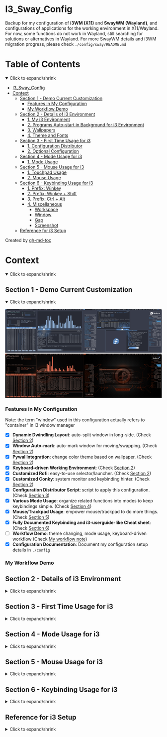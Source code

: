 # I3_Sway_Config
Backup for my configuration of __i3WM (X11)__ and __SwayWM (Wayland)__,
and configurations of applications for the working environment in X11/Wayland.
For now, some functions do not work in Wayland, still searching for solutions or alternatives in Wayland.
For more SwayWM details and i3WM migration progress, please check `./config/sway/README.md`

Table of Contents
=================
<details open>
<summary>Click to expand/shrink</summary>

* [I3_Sway_Config](#i3_sway_config)
* [Context](#context)
   * [Section 1 - Demo Current Customization](#section-1---demo-current-customization)
      * [Features in My Configuration](#features-in-my-configuration)
      * [My Workflow Demo](#my-workflow-demo)
   * [Section 2 - Details of i3 Environment](#section-2---details-of-i3-environment)
      * [1. My i3 Environment](#1-my-i3-environment)
      * [2. Programs Auto-start in Background for i3 Environment](#2-programs-auto-start-in-background-for-i3-environment)
      * [3. Wallpapers](#3-wallpapers)
      * [4. Theme and Fonts](#4-theme-and-fonts)
   * [Section 3 - First Time Usage for i3](#section-3---first-time-usage-for-i3)
      * [1. Configuration Distributor](#1-configuration-distributor)
      * [2. Optional Configuration](#2-optional-configuration)
   * [Section 4 - Mode Usage for i3](#section-4---mode-usage-for-i3)
      * [1. Mode Usage](#1-mode-usage)
   * [Section 5 - Mouse Usage for i3](#section-5---mouse-usage-for-i3)
      * [1. Touchpad Usage](#1-touchpad-usage)
      * [2. Mouse Usage](#2-mouse-usage)
   * [Section 6 - Keybinding Usage for i3](#section-6---keybinding-usage-for-i3)
      * [1. Prefix: Winkey](#1-prefix-winkey)
      * [2. Prefix: Winkey + Shift](#2-prefix-winkey--shift)
      * [3. Prefix: Ctrl + Alt](#3-prefix-ctrl--alt)
      * [4. Miscellaneous](#4-miscellaneous)
         * [Workspace](#workspace)
         * [Window](#window)
         * [Gap](#gap)
         * [Screenshot](#screenshot)
   * [Reference for i3 Setup](#reference-for-i3-setup)

Created by [gh-md-toc](https://github.com/ekalinin/github-markdown-toc)

</details>

# Context
<details open>
<summary>Click to expand/shrink</summary>

## Section 1 - Demo Current Customization
<details open>
<summary>Click to expand/shrink</summary>

![alt text](./demo/MY_I3WM_WAL_DEMO_03.png "Title")
![alt text](./demo/MY_I3WM_WAL_DEMO_05.png "Title")

### Features in My Configuration
Note: the term "window" used in this configuration actually refers to "container" in i3 window manager

- [x] __Dynamic Dwindling Layout__: auto-split window in long-side. (Check [Section 2](#section-2---details-of-i3-environment))
- [x] __Window Auto-mark__: auto-mark window for moving/swapping. (Check [Section 2](#section-2---details-of-i3-environment))
- [x] __Pywal Integration__: change color theme based on wallpaper. (Check [Section 2](#section-2---details-of-i3-environment))
- [x] __Keyboard-driven Working Environment__: (Check [Section 2](#section-2---details-of-i3-environment))
- [x] __Customized Rofi__: easy-to-use selector/launcher. (Check [Section 2](#section-2---details-of-i3-environment))
- [x] __Customized Conky__: system monitor and keybinding hinter. (Check [Section 2](#section-2---details-of-i3-environment))
- [x] __Configuration Distributor Script__: script to apply this configuration. (Check [Section 3](#section-3---first-time-usage-for-i3))
- [x] __Various Mode Usage__: organize related functions into modes to keep keybindings simple. (Check [Section 4](#section-4---mode-usage-for-i3))
- [x] __Mouse/Trackpad Usage__: empower mouse/trackpad to do more things. (Check [Section 5](#section-5---mouse-usage-for-i3))
- [x] __Fully Documented Keybinding and i3-userguide-like Cheat sheet__: (Check [Section 6](#section-6---keybinding-sheet-for-i3))
- [ ] __Workflow Demo__: theme changing, mode usage, keyboard-driven workflow (Check [My workflow note](https://github.com/JordanWu1997/Knowlodge_Base/blob/main/workflow/My_Frequently_Used_Program_Shortcuts.md))
- [x] __Configuration Documentation__: Document my configuration setup details in `./config`

</details>

### My Workflow Demo

## Section 2 - Details of i3 Environment
<details>
<summary>Click to expand/shrink</summary>

### 1. My i3 Environment
<details open>
<summary>Click to expand/shrink</summary>

- Display Manager: [GNOME display manager (GDM)](https://gitlab.gnome.org/GNOME/gdm)
- i3 Window Manager: [i3](https://github.com/Airblader/i3) `4.22`
- Status Bar: [i3bar](https://i3wm.org/docs/userguide.html#_configuring_i3bar) `4.20.1` + [bumblebee-status](https://github.com/tobi-wan-kenobi/bumblebee-status) `2.0.5`
- Terminal: [kitty](https://github.com/kovidgoyal/kitty) `0.26.5`
- Shell: [fish](https://github.com/fish-shell/fish-shell) `3.5.1` + [oh-my-fish](https://github.com/oh-my-fish/oh-my-fish) `7` + [starship](https://starship.rs/) `1.2.1`
- Terminal Multiplexer: [tmux](https://github.com/tmux/tmux) `3.3a` + [my configuration](https://github.com/JordanWu1997/Vim_Tmux_Config)
- Text Editor: [neovim](https://github.com/neovim/neovim) `0.8.2` + [my configuration](https://github.com/JordanWu1997/Vim_Tmux_Config)
- Application Launcher: [rofi](https://github.com/davatorium/rofi) `1.7.5`
- Theme Configurer: [pywal](https://github.com/dylanaraps/pywal) `3.3.1`
- GTK Theme Changer: [lxappearance](https://github.com/lxde/lxappearance)
- Qt/KDE Theme Change: [Kvantum](https://github.com/tsujan/Kvantum)
- X Compositor: [picom](https://github.com/jonaburg/picom) `vgit-a8445`
- Notification Daemon: [dunst](https://github.com/dunst-project/dunst) `1.9.0`
- GUI File Manager: [Nautilus](https://gitlab.gnome.org/GNOME/nautilus)
- TUI File Manager: [ranger](https://github.com/ranger/ranger) `1.9.3`
- Web Browser: [Brave browser](https://brave.com/) + [vimium](https://vimium.github.io/)
- PDF viewer: [zathura](https://github.com/pwmt/zathura) + [zathura-pywal](https://github.com/GideonWolfe/Zathura-Pywal)

</details>

### 2. Programs Auto-start in Background for i3 Environment
<details open>
<summary>Click to expand/shrink</summary>

- [xrandr](https://www.x.org/wiki/Projects/XRandR/): multi-monitor window arrangement
- [pywal](https://github.com/dylanaraps/pywal): color theme autotune by wal
- [feh](https://github.com/derf/feh): image viewer, wallpaper changer
- [conky](https://github.com/brndnmtthws/conky): system monitor for X window
- [polkit-gnome](https://fedora.pkgs.org/33/fedora-x86_64/polkit-gnome-0.106-0.7.20170423gita0763a2.fc33.x86_64.rpm.html): GUI software authentication support
- [NetworkManger](https://fedoraproject.org/wiki/Tools/NetworkManager): network manager
- [blueman](https://fedoraproject.org/wiki/Features/Blueman): bluetooth manager
- [imwheel](http://imwheel.sourceforge.net/): mouse speed manager
- [ibus-chewing](https://github.com/definite/ibus-chewing): input method for chewing
- [xss-lock](https://bitbucket.org/raymonad/xss-lock/src/master/): X session lock
- [parcellite](https://github.com/rickyrockrat/parcellite): clipboard applet
- [flashfocus](https://github.com/fennerm/flashfocus): flash when changing focus
- [dunst](https://github.com/dunst-project/dunst): notification daemon
- [kdeconnectd](https://community.kde.org/KDEConnect): mobile phone connector
- [bumblebee-status](https://github.com/tobi-wan-kenobi/bumblebee-status): i3 status bar information support
- [rjekker/i3-battery-popup](https://github.com/rjekker/i3-battery-popup): battery warning for laptop
- [lincheney/i3_automark.py](https://github.com/lincheney/i3-automark/blob/master/i3-automark.py): auto-mark i3 window (with preset mark)
- [nwg-piotr/autotiling.py](https://github.com/nwg-piotr/autotiling): auto-tile i3 container (Horizontal -> Vertical -> Horizontal -> ...)
- [jonaburg/picom](https://github.com/jonaburg/picom): X compositor for blur, transparency, animation support
- [Airblader/unclutter-xfixes](https://github.com/Airblader/unclutter-xfixes): auto-hide mouse cursor

</details>

### 3. Wallpapers
<details open>
<summary>Click to expand/shrink</summary>

- Fedora 33/34 Built-in Logo: [Logos](https://en.wikipedia.org/wiki/Fedora_(operating_system))
- Default Wallpapers: [Arc Dark Fedora Wallpaper](https://www.reddit.com/r/Fedora/comments/8zji6j/by_request_clean_and_simple_arc_dark_fedora/)
- Default Lock Screen Wallpaper: [Thinkpad Trackpoint Wallpaper](https://www.wallpaperflare.com/thinkpad-lenovo-full-frame-close-up-no-people-pattern-indoors-wallpaper-hivip)
- [Optional] More Wallpapers from dt: [Wallpapers](https://gitlab.com/dwt1/wallpapers)

</details>

### 4. Theme and Fonts
<details open>
<summary>Click to expand/shrink</summary>

- Theme: [Arc-Dark-solid](https://github.com/horst3180/arc-theme)
- Icon: [Papirus dark](https://www.gnome-look.org/p/1166289/)
- GUI Font: [SAN regular](https://fonts.google.com/specimen/Open+Sans)
- TUI Font: [DroidSansMono Nerd Font Bold](https://github.com/ryanoasis/nerd-fonts/blob/master/patched-fonts/DroidSansMono/complete/Droid%20Sans%20Mono%20Nerd%20Font%20Complete%20Mono.otf)

</details>
</details>

## Section 3 - First Time Usage for i3
<details>
<summary>Click to expand/shrink</summary>

### 1. Configuration Distributor
<details open>
<summary>Click to expand/shrink</summary>

- Run distributor in this git repository `./config/i3/script/i3_config_distributor.sh`
- Includes
    - __Add Environment Variables__
        - Add `I3_SCRIPT` to `$PATH` in `$HOME/.profile`
        - Add `I3_SCRIPT` in `$HOME/.profile`
        - Add `WALLPAPERI3` in `$HOME/.profile`
    - __Backup Old Configuration and Link New Configuration__
        - Backup old configuration file `$HOME/.config/*` to `$HOME/.config_backup` directory
        - Link configuration in git repository `./config/*` to `$HOME/.config` directory
    - __Install Programs for Work Environment__

</details>

### 2. Optional Configuration
<details open>
<summary>Click to expand/shrink</summary>

- [Optional] Add following lines for pywal color support for bash/zsh/fish, NO NEED for kitty terminal emulator
    ```
    #Add following line to .bashrc/.zshrc/config.fish
    [ -f {$HOME}/.cache/wal/sequences ] && /usr/bin/cat {$HOME}/.cache/wal/sequences
    ```

</details>
</details>

## Section 4 - Mode Usage for i3
<details>
<summary>Click to expand/shrink</summary>

- i3 has a built-in mode function that overwrites current keybinding with preset mode keybinding
- When i3 mode is on, mode keybinding instruction shows on the i3 status bar
- Press `[Esc]` or `[Ctrl]`+`[[]` (vim-style escape) to exit mode
- Press `[Enter]` to go to the last level of mode and exit mode if it is already the last one
- This part configuration can be found in
    - `./config/i3/config.d/i3_mode.config`
    - `./config/i3/config.d/i3_custom.config`
    - `./config/i3/config.d/i3_bar.config`
    - `./config/i3/config.d/i3_gap.config`

### 1. Mode Usage
<details open>
<summary>Click to expand/shrink</summary>

- __Insert Mode (`[Ctrl]` + `[Alt]` + `[i]`)__
    - Disable i3 keybindings. Press `[Ctrl]`+`[[]` to get i3 keybindings back
- __Vim Keybinding Mode (`[Winkey]` + `[Ctrl]` + `[[]`)__
    - Enable vim keybindings for navigation, e.g. h/j/k/l. Press `[Ctrl]` + `[[]` to exit mode
- __System Mode (`[Winkey]` + `[Shift]` + `[Esc]`)__
    - System command, e.g. exit, power off, reboot, lock, hibernate, caffeine function, keyboard function
- __Display Mode (`[Winkey]` + `[Shift]` + `[x]`)__
    - Deal with multiple monitor configuration, e.g. joint monitor, mirror monitor
- __Backlight Mode (`[Ctrl]`+`[Alt]`+`[x]`)__
    - Modify monitor backlight level
- __Redshift Mode (`[Winkey]` + `[Shift]` + `[z]`)__
    - Screen color temperature tuner
- __Dunst Mode (`[Winkey]` + `[Shift]` + `[v]`)__
    - Dunst actions, including stopping or resuming dunst
- __Mouse Mode (`[Ctrl]` + `[Alt]` + `[m]`)__
    - Mouse emulator using keyboard, e.g. move, left/right click, cursor auto-hide
- __Resize Mode (`[Ctrl]` + `[Alt]` + `[r]`)__
    - Resize focused window
- __Gap Mode (`[Winkey]` + `[Shift]` + `[g]`)__
    - Modify i3 gaps, e.g. inner gaps, outer gaps
- __Bar Mode (`[Winkey]` + `[Shift]` + `[b]`)__
    - Show/hide i3bar, reload i3bar, set default bar options (e.g. mode, position, fontsize)
- __Title Bar Mode (`[Winkey]` + `[Shift]` + `[t]`)__
    - Modify i3 title bar, e.g. hide/show title bar, font size
- __Player Mode (`[Ctrl]`+`[Alt]`+`[p]`)__
    - Player control (e.g. previous, pause-play, next, fast/back-ward, stop) for spotifyd, player, vlc
- __Spotifyd Mode (`[Ctrl]`+`[Alt]`+`[s]`)__
    - Spotifyd control (e.g. enable, disable, reload) for spotifyd
- __Volume Mode (`[Ctrl]`+`[Alt]`+`[v]`)__
    - Volume control with pulsemixer (e.g. volume up/down, mute)
- __Mark Mode (`[Winkey]` + `[Shift]` + `[m]`)__
    - Mark/Unmark window, go/swap to/with marked window
        - __Automark Mode ([`a`])__
            - Enable/Disable automark deamon
- __Window Layout Mode (`[Winkey]` + `[Shift]` + `[w]`)__
    - Change i3 window layout, e.g. tiling, tabbed, stacking mode, auto-tiling function
- __Workspace Mode (`[Winkey]` + `[Shift]` + `[p]`)__
    - Manipulate i3 workspace, e.g. kill, goto, moveto, swap, save, restore
        - __Save Workspace Mode (`[s]`)__
            - Save workspace layout
        - __Restore Workspace Mode (`[r]`)__
            - Restore workspace layout
- __Customization Mode (`[Winkey]` + `[Shift]` + `[c]`)__
    - Customize i3wm, e.g. wallpaper, theme, X compositor
        - __Border Mode (`[b]`)__
            - Window container border width, color scheme and edge border option
        - __Conky Mode (`[c]`)__
            - System monitor, i3 keybinding sheet, conky color palette
        - __Dunst Mode (`[d]`)__
            - Dunst position, offset, alignment, font size, icon position
        - __Picom Mode (`[p]`)__
            - Blur, transparency support
        - __Flashfocus Mode (`[f]`)__
            - Flash window with additional filter provided by picom (overlay picom settings)
        - __Theme Mode (`[t]`)__
            - Auto-theme with pywal or theme template
        - __Wallpaper Mode (`[w]`)__
            - Select wallpaper, set default wallpaper
        - __Variety Mode (`[v]`)__
            - Variety wallpaper selector, set default wallpaper
        - __Reload Mode (`[r]`)__
            - Reload configuration (e.g. conky) after auto-theming

</details>
</details>

## Section 5 - Mouse Usage for i3
<details>
<summary>Click to expand/shrink</summary>

- Although the keyboard-driven workflow is favored in i3, there is no harm in keeping mouse function
- This part of configuration can be found in
    - `./config/i3/config.d/i3_bindkey.config`
    - `./config/i3/config.d/i3_mode.config`

### 1. Touchpad Usage
<details open>
<summary>Click to expand/shrink</summary>

- __2-finger Gesture__
    | Gesture   | Action          | Note |
    | :-------: | :-------------: | :--: |
    | __Tap__   | Right key click |      |
    | __Swipe__ | Scroll          |      |

- __3-finger Gesture__
    | Gesture         | Action                         | Note                        |
    | :-------------: | :----------------------------: | :-------------------------: |
    | __Tap__         | Middle key click               |                             |
    | __Hold__        | Toggle i3bar visibility        | Requires `libinput` >= 1.19 |
    | __Swipe Up__    | Toggle window full-screen mode |                             |
    | __Swipe Down__  | Toggle floating mode           |                             |
    | __Swipe Left__  | Go to previous workspace       |                             |
    | __Swipe Right__ | Go to next workspace           |                             |

- __4-finger Gesture__
    | Gesture        | Action                                                       | Note |
    | :------------: | :----------------------------------------------------------: | :--: |
    | __Swipe Up__   | Enable sticky window (floating window stays on screen)       |      |
    | __Swipe Down__ | Disable sticky window (floating window stays on screen)      |      |
    | __Pinch In__   | Send window to scratchpad (background workspace)             |      |
    | __Pinch Out__  | Bring scratchpad (background workspace) window to foreground |      |

</details>

### 2. Mouse Usage
<details open>
<summary>Click to expand/shrink</summary>

- __Left Button (`Button1`)__
    | Left Button (`Button1`) +         | Action               | Note |
    | :-------------------------------: | :------------------: | :--: |
    | __Drag Title Bar__                | Move window          |      |
    | __`[Button3]` + Click Title Bar__ | Toggle floating mode |      |

- __Middle Button (`Button2`)__
    | Middle Button (`Button2`) +   | Action              | Note |
    | :---------------------------: | :-----------------: | :--: |
    | __Click Title Bar__           | Kill current window |      |
    | __`[Winkey]` + Click Window__ | Kill current window |      |

- __Right Button (`[Button3]`)__
    | Right Button (`Button3`) +    | Action               | Note |
    | :---------------------------: | :------------------: | :--: |
    | __Drag Title Bar or Window__  | Resize window        |      |
    | __Click Title Bar__           | Enable floating mode |      |
    | __`[Winkey]` + Click Window__ | Toggle floating mode |      |

- __Scroll Wheel Up/Down (`[Button4]`/`[Button5]`)__
    | Mouse Wheel                  | Action         | Note |
    | :--------------------------: | :------------: | :--: |
    | __Scroll Up On Title Bar__   | Show title bar |      |
    | __Scroll Down On Title Bar__ | Hide title bar |      |

</details>
</details>

## Section 6 - Keybinding Usage for i3
<details>
<summary>Click to expand/shrink</summary>

- Cheat sheet format, color theme here is the same as the i3 user guide
- It is __HIGHLY RECOMMENDED__ to change `caplocks` to `ctrl` for your little finger (default in this configuration)
    - `caplocks` can be remapped to `ctrl` with following command in shell
        ```bash
        setxkbmap -option "ctrl:nocaps"
        ```
    - The remapping command will be automatically activated as you enter i3
        - Check `./config/i3/config.d/i3_startup.config`
- All following keybindings can be configured in
    - `./config/i3/config.d/i3_bindkey.config`
    - `./config/i3/config.d/i3_workspace.config`
    - `./config/i3/config.d/i3_custom.config`
    - `./config/i3/config.d/i3_gap.config`
    - `./config/i3/config.d/i3_mode.config`
    - `./config/i3/config.d/i3_bar.config`

### 1. Prefix: Winkey
<details open>
<summary>Click to expand/shrink</summary>

![alt text](./demo/Shortcut_Sheet/i3_shortcut_win.png "Title")
- __Go to workspace (`[Winkey]`+[`1`~`9`, `0`])__

</details>

### 2. Prefix: Winkey + Shift
<details open>
<summary>Click to expand/shrink</summary>

![alt text](./demo/Shortcut_Sheet/i3_shortcut_win_shift.png "Title")
- __Send window to workspace (`[Winkey]`+`[Shift]`+[`1`~`9`, `0`])__

</details>

### 3. Prefix: Ctrl + Alt
<details open>
<summary>Click to expand/shrink</summary>

![alt text](./demo/Shortcut_Sheet/i3_shortcut_ctrl_alt.png "Title")
- __Program shortcut (`[Ctrl]`+`[Alt]`+[`1`~`9`,`0`,`-`,`=`])__
    - `1`: [Neovim (text editor)](https://neovim.io/)
    - `2`: [Ranger (file manager)](https://github.com/ranger/ranger)
    - `3`: [Pulsemixer (audio manager)](https://pypi.org/project/pulsemixer/)
    - `4`: [Htop (system monitor)](https://htop.dev/)
    - `5`: [Nmtui (network manager)](https://developer.gnome.org/NetworkManager/stable/nmtui.html)
    - `6`: [Cava (audio visualizer)](https://github.com/karlstav/cava)
    - `7`: [Spt (spotify-tui)](https://github.com/Rigellute/spotify-tui)
    - `8`: [Zathura (document viewer)](https://github.com/pwmt/zathura)
    - `9`: [Blueman (bluetooth manager)](https://github.com/blueman-project/blueman)
    - `0`: [Nautilus (GUI file manager)](https://wiki.gnome.org/action/show/Apps/Files?action=show&redirect=Apps%2FNautilus)
    - `-`: [Brave browser (web browser)](https://brave.com/)
    - `=`: [Firefox (web browser)](https://www.mozilla.org/en-US/firefox/)
- __Program in floating mode shortcut (`[Ctrl]`+`[Alt]`+`[Shift]`+[`1`~`7`])__
    - Note that you will need kitty terminal for floating windows

</details>

### 4. Miscellaneous
Keybindings that are not list in [Prefix: Winkey](#1-prefix-winkey), [Prefix: Winkey + Shift](#2-prefix-winkey--shift), or [Prefix: Ctrl + Alt](#3-prefix-ctrl--alt)

<details open>
<summary>Click to expand/shrink</summary>

#### Workspace
- __Go to Workspace (Absolutely)__
    - `[Winkey]` + `[Number(#)]`: Go to workspace number # (A#) in monitor 1 (eDP1)
    - `[Winkey]` + `[Function(F#)]`: Go to workspace number 10+# (B#) in monitor 2 (HDMI1)
    - `[Ctrl]` + `[Function(F#)]`: Go to workspace number 20+# (C#) in monitor 3 (VIRTUAL1)
    - `[Alt]` + `[Function(F#)]`: Go to workspace number 30+# (D#) in monitor 4 (VIRTUAL2)
- __Go to Workspace (Relatively)__
    - `[Winkey]` + (`[Shift]`) + `[Tab]`: Go to (prev)/next existing workspace
    - `[Winkey]` + (`[Shift]`) + `[Grave]`: Go to (prev)/next workspace (create one if it does not exist)
    - `[Winkey]` + `[Alt]` + (`[Shift]`) + `[Tab]`: Create and go to (prev)/next free workspace
    - `[Winkey]` + `[Ctrl]` + `[Tab]`: Go to next workspace back and forth
    - `[Ctrl]` + `[Alt]` + `[Left/Right]`: Gnome-like workspace operation. Move to (prev)/next existing workspace (create one if it does not exist)
- __Swap Workspace (Relatively)__
    - `[Winkey]` + (`[Shift]`) + `[Ctrl]` + `[Grave]`: Swap current workspace with (prev)/next workspace (create one if it does not exist)

#### Window
- __List Windows__
    - `[Alt]` + (`[Shift]`) + `[Tab]`: List all windows on all workspaces i.e. windows-like keybinding
- __Send Window to Workspace (Absolutely)__
    - `[Winkey]` + `[Shift]` + `[Number(#)]`: Send window to workspace number # (A#) in monitor 1 (eDP1), Note: max # is 10
    - `[Winkey]` + `[Shift]` + `[Function(F#)]`: Send window to workspace number 10+# (B#) in monitor 2 (HDMI1), Note: max # is 10
    - `[Ctrl]` + `[Shift]` + `[Function(F#)]`: Send window to workspace number 20+# (C#) in monitor 3 (VIRTUAL1), Note: max # is 10
    - `[Alt]` + `[Shift]` + `[Function(F#)]`: Send window to workspace number 30+# (D#) in monitor 4 (VIRTUAL2), Note: max # is 10
- __Send Window to Workspace (Relatively)__
    - `[Alt]` + (`[Shift]`) + `[Grave]`: Send window to (prev)/next existing workspace
    - `[Winkey]` + `[Alt]` + (`[Shift]`) + `[Grave]`: Send window to (prev)/next free workspace
    - `[Ctrl]` + `[Alt]` + `[Shift]` + `[Left/Right]`: Gnome-like workspace operation. Send to prev/next workspace (create one if it does not exist)
- __Manipulate (go to, send window to, swap with) Workspace (Interactively)__:
    - `[Winkey]` + `[Esc]`: Go to selected workspace
    - `[Alt]` + (`[Shift]`) + `[Esc]`: Send window (but not focus) to selected workspace
    - `[Winkey]` + `[Ctrl]` + `[Esc]`: Swap workspace with selected workspace
- __Manipulate Scratchpad__
    - `[Winkey]` + `[-]`: Send focused window to the scratchpad (background workspace)
    - `[Winkey]` + `[Shift]` + `[-]`: Send all floating windows to scratchpad (background workspace)
    - `[Winkey]` + `[=]`: Bring window in scratchpad to foreground one by one
    - `[Winkey]` + `[Shift]` + `[=]`: Bring all windows in scratchpad to foreground

#### Gap
- __Change Gap Size__
    - `[Ctrl]` + `[Alt]` + `[Shift]` + `[h/l]`: Decrease/Increase horizontal outer gap size
    - `[Ctrl]` + `[Alt]` + `[Shift]` + `[j/k]`: Decrease/Increase vertical outer gap size
    - `[Ctrl]` + `[Alt]` + `[Shift]` + `[-/=]`: Decrease/Increase inner gap size
    - `[Ctrl]` + `[Alt]` + `[Shift]` + `[o]`: Restore to default outer gap size
    - `[Ctrl]` + `[Alt]` + `[Shift]` + `[i]`: Restore to default inner gap size

#### Screenshot
- __Screenshot__
    - `[PrtSc]`: Flameshot (screenshot tool)
    - `[Winkey]` + `[PrtSc]`: Gnome-screenshot for the current window
    - `[Winkey]` + `[Shift]` + `[PrtSc]`: Gnome-screenshot interactive mode

</details>
</details>

## Reference for i3 Setup
<details>
<summary>Click to expand/shrink</summary>

- https://i3wm.org/docs/userguide.html
- https://wiki.archlinux.org/title/I3
- https://github.com/Airblader/i3 (i3-gap)
- https://github.com/levinit/i3wm-config (written in Chinese)
- https://www.itread01.com/p/142448.html (written in Chinese)
- https://segmentfault.com/a/1190000022083424 (written in Chinese)
- https://github.com/alberto-santini/i3-configuration-x1
- https://pypi.org/project/i3-resurrect/
- https://pypi.org/project/i3-workspace-swap/
- https://github.com/rjekker/i3-battery-popup
- https://github.com/lincheney/i3-automark
- https://www.youtube.com/watch?v=j1I63wGcvU4&list=PL5ze0DjYv5DbCv9vNEzFmP6sU7ZmkGzcf
- https://regolith-linux.org/
- https://arcolinux.com/

</details>
